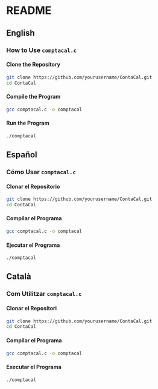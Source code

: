 # README

## English

### How to Use `comptacal.c`

#### Clone the Repository
```sh
git clone https://github.com/yourusername/ContaCal.git
cd ContaCal
```

#### Compile the Program
```sh
gcc comptacal.c -o comptacal
```

#### Run the Program
```sh
./comptacal
```

## Español

### Cómo Usar `comptacal.c`

#### Clonar el Repositorio
```sh
git clone https://github.com/yourusername/ContaCal.git
cd ContaCal
```

#### Compilar el Programa
```sh
gcc comptacal.c -o comptacal
```

#### Ejecutar el Programa
```sh
./comptacal
```

## Català

### Com Utilitzar `comptacal.c`

#### Clonar el Repositori
```sh
git clone https://github.com/yourusername/ContaCal.git
cd ContaCal
```

#### Compilar el Programa
```sh
gcc comptacal.c -o comptacal
```

#### Executar el Programa
```sh
./comptacal
```